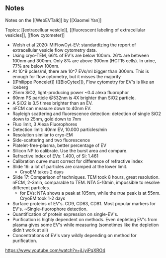 ## Notes
Notes on the [[WebEVTalk]] by [[Xiaomei Yan]]

Topics: [[extracelluar vesicle]], [[fluorescent labeling of extracellular vesicles]], [[flow cytometer]]

- Welsh et al 2020: MIFlowCyt-EV: standardizing the report of extracellular vesicle flow cytometry data. 
- Using cryo-TEM, 66% of EV's are below 100nm. 26% are between 100nm and 300nm. Only 8% are above 300nm (HCT15 cells). In urine, 77% are below 100nm. 
- At 10^9 pcles/ml, there are 10^7 EVs/ml bigger than 300nm. This is enough for flow cytometry, but it misses the majority
- [[Philippe Poncelet]] ([[BioCytex]]), Flow cytometry for EV's is like an iceberg
- 25nm SiO2, light-producing power ~0.4 alexa fluorophor
- 60nm PS particle @532nm is 4X brighter than SiO2 particle. 
- A SiO2 is 3.5 times brighter than an EV. 
- nFCM can measure down to 40nm EV. 
- Rayleigh scattering and fluorescence detection: detection of single SiO2 down to 25nm, gold down to 7nm
- Fluo limit, 3 Alexa Fluorophores
- Detection limit: 40nm EV, 10.000 particles/min
- Resolution similar to cryo-EM
- Side-scattering and two fluorescence
- Platelet-free-plasma, better percentage of EV
- Silicon NP to calibrate. Use the burst area and compare. 
- Refractive index of EVs: 1.400, of Si: 1.461
- Calibration curve must correct for difference of refractive index
- Slide 16: a lot of particles are cramped at the lower limit. 
    - CryoEM takes 2 days
- Slide 17: Comparison of techniques. TEM took 8 hours, great resolution. nFCM, 2-3min, comparable to TEM. NTA 5-10min, impossible to resolve different particles. 
    - for EVs: NTA shows a peak at 105nm, while the *true* peak is at 55nm. CryoEM took 1-2 days
- Surface proteins of EV's. CD9, CD63, CD81. Most popular markers for EV's. ~Single-fluorophore detection. 
- Quantification of protein expression on single-EV's. 
- Purification is highly dependent on methods. Even depleting EV's from plasma gives some EV's while measuring (sometimes like the depletion didn't work at all)
- Concentrations of EV's vary wildly depending on method for purification. 

https://www.youtube.com/watch?v=jLjyjPqXRO4